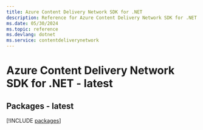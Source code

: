 ```yaml
---
title: Azure Content Delivery Network SDK for .NET
description: Reference for Azure Content Delivery Network SDK for .NET
ms.date: 05/30/2024
ms.topic: reference
ms.devlang: dotnet
ms.service: contentdeliverynetwork
---
```

# Azure Content Delivery Network SDK for .NET - latest
## Packages - latest
[!INCLUDE [packages](content-delivery-network-index.md)]